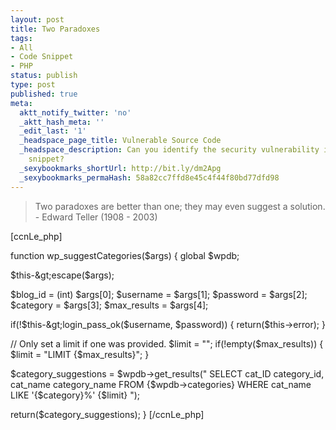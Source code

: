 ```yaml
---
layout: post
title: Two Paradoxes
tags:
- All
- Code Snippet
- PHP
status: publish
type: post
published: true
meta:
  aktt_notify_twitter: 'no'
  _aktt_hash_meta: ''
  _edit_last: '1'
  _headspace_page_title: Vulnerable Source Code
  _headspace_description: Can you identify the security vulnerability in this code
    snippet?
  _sexybookmarks_shortUrl: http://bit.ly/dm2Apg
  _sexybookmarks_permaHash: 58a82cc7ffd8e45c4f44f80bd77dfd98
---
```

<blockquote>Two paradoxes are better than one; they may even suggest a solution.
- Edward Teller (1908 - 2003)</blockquote>
[ccnLe_php]

function wp_suggestCategories($args) {
global $wpdb;

$this-&gt;escape($args);

$blog_id = (int) $args[0];
$username = $args[1];
$password = $args[2];
$category  = $args[3];
$max_results  = $args[4];

if(!$this-&gt;login_pass_ok($username, $password)) {
return($this-&gt;error);
}

// Only set a limit if one was provided.
$limit = "";
if(!empty($max_results)) {
$limit = "LIMIT {$max_results}";
}

$category_suggestions = $wpdb-&gt;get_results("
SELECT cat_ID category_id,
cat_name category_name
FROM {$wpdb-&gt;categories}
WHERE cat_name LIKE '{$category}%'
{$limit}
");

return($category_suggestions);
}
[/ccnLe_php] 
